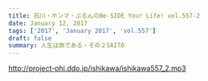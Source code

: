 ```yaml
---
title: 石川・ホンマ・ぶるんのBe-SIDE Your Life! vol.557-2
date: January 12, 2017
tags: ['2017', 'January 2017', 'vol.557']
draft: false
summary: 人生は旅である・その２SAITO
---
```


http://project-phi.ddo.jp/ishikawa/ishikawa557_2.mp3
